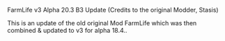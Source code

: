 FarmLife v3 Alpha 20.3 B3 Update (Credits to the original Modder, Stasis)

This is an update of the old original Mod FarmLife which was then combined & updated to v3 for alpha 18.4..
